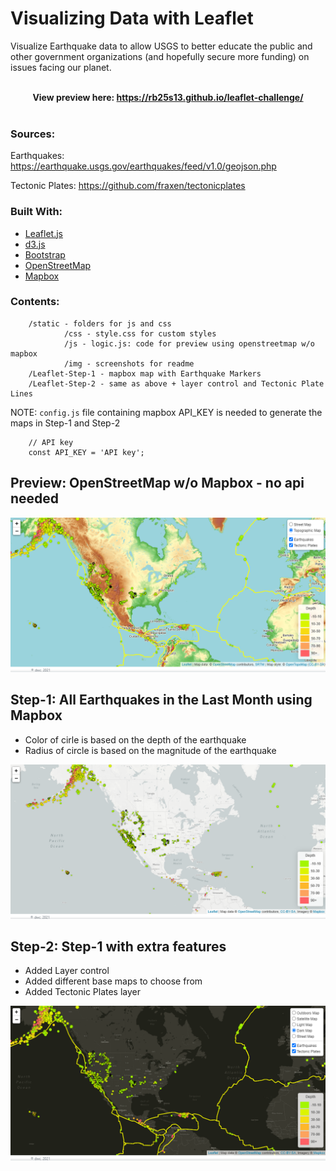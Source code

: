 # Visualizing Data with Leaflet

Visualize Earthquake data to allow USGS to better educate the public and other government organizations (and hopefully secure more funding) on issues facing our planet.
<br /><br />
<b><center>View preview here: <a target="_blank" href="https://rb25s13.github.io/leaflet-challenge/">https://rb25s13.github.io/leaflet-challenge/</a></center></b><br />
### Sources:
Earthquakes: <a target="_blank" href="https://earthquake.usgs.gov/earthquakes/feed/v1.0/geojson.php">https://earthquake.usgs.gov/earthquakes/feed/v1.0/geojson.php</a>

Tectonic Plates: <a target="_blank" href="https://github.com/fraxen/tectonicplates">https://github.com/fraxen/tectonicplates</a>

### Built With:

* [Leaflet.js](https://leafletjs.com/)
* [d3.js](https://d3js.org/)
* [Bootstrap](https://getbootstrap.com)
* [OpenStreetMap](https://www.openstreetmap.org/)
* [Mapbox](https://www.mapbox.com/)


### Contents:

        /static - folders for js and css
                /css - style.css for custom styles
                /js - logic.js: code for preview using openstreetmap w/o mapbox
                /img - screenshots for readme
        /Leaflet-Step-1 - mapbox map with Earthquake Markers
        /Leaflet-Step-2 - same as above + layer control and Tectonic Plate Lines

NOTE: `config.js` file containing mapbox API_KEY is needed to generate the maps in Step-1 and Step-2

        // API key
        const API_KEY = 'API key';


## Preview: OpenStreetMap w/o Mapbox - no api needed
<img src="./static/img/screenshot.png" />

## Step-1: All Earthquakes in the Last Month using Mapbox
- Color of cirle is based on the depth of the earthquake
- Radius of circle is based on the magnitude of the earthquake

<img src="./static/img/Step-1.png" />

## Step-2: Step-1 with extra features
- Added Layer control
- Added different base maps to choose from
- Added Tectonic Plates layer

<img src="./static/img/Step-2.png" />
